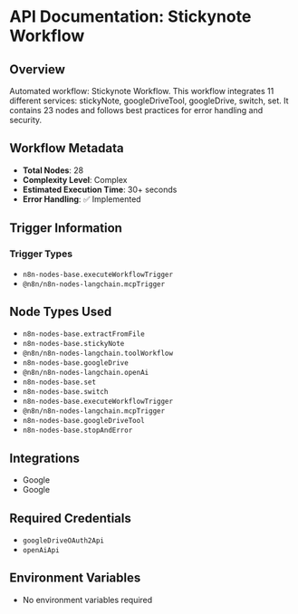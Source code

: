 # API Documentation: Stickynote Workflow

## Overview
Automated workflow: Stickynote Workflow. This workflow integrates 11 different services: stickyNote, googleDriveTool, googleDrive, switch, set. It contains 23 nodes and follows best practices for error handling and security.

## Workflow Metadata
- **Total Nodes**: 28
- **Complexity Level**: Complex
- **Estimated Execution Time**: 30+ seconds
- **Error Handling**: ✅ Implemented

## Trigger Information
### Trigger Types
- `n8n-nodes-base.executeWorkflowTrigger`
- `@n8n/n8n-nodes-langchain.mcpTrigger`

## Node Types Used
- `n8n-nodes-base.extractFromFile`
- `n8n-nodes-base.stickyNote`
- `@n8n/n8n-nodes-langchain.toolWorkflow`
- `n8n-nodes-base.googleDrive`
- `@n8n/n8n-nodes-langchain.openAi`
- `n8n-nodes-base.set`
- `n8n-nodes-base.switch`
- `n8n-nodes-base.executeWorkflowTrigger`
- `@n8n/n8n-nodes-langchain.mcpTrigger`
- `n8n-nodes-base.googleDriveTool`
- `n8n-nodes-base.stopAndError`

## Integrations
- Google
- Google

## Required Credentials
- `googleDriveOAuth2Api`
- `openAiApi`

## Environment Variables
- No environment variables required
